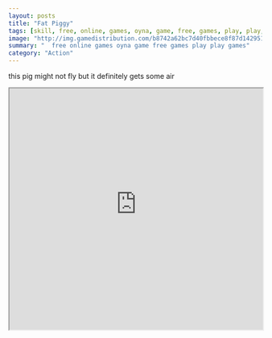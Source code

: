 ```yaml
---
layout: posts
title: "Fat Piggy"
tags: [skill, free, online, games, oyna, game, free, games, play, play, games]
image: "http://img.gamedistribution.com/b8742a62bc7d40fbbece8f87d142951d.jpg"
summary: "  free online games oyna game free games play play games"
category: "Action"
---
```


this pig might not fly but it definitely gets some air

<iframe width="100%" height="480px;" src="http://flash.gamedistribution.com?game=b8742a62bc7d40fbbece8f87d142951d"></iframe>